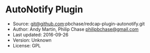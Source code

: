 # AutoNotify Plugin

* Source: git@github.com:pbchase/redcap-plugin-autonotify.git
* Author: Andy Martin, Philip Chase <philipbchase@gmail.com>
* Last updated: 2016-09-26
* Version: Unknown
* License: GPL
